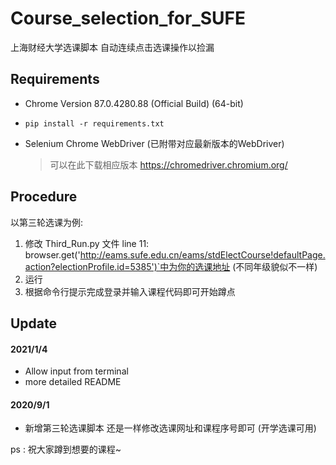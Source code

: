 # Course_selection_for_SUFE
上海财经大学选课脚本 自动连续点击选课操作以捡漏

## Requirements

- Chrome Version 87.0.4280.88 (Official Build) (64-bit) 

- ```
  pip install -r requirements.txt
  ```

- Selenium Chrome WebDriver (已附带对应最新版本的WebDriver)

  > 可以在此下载相应版本 https://chromedriver.chromium.org/

## Procedure

以第三轮选课为例: 

1. 修改 Third_Run.py 文件 line 11: browser.get('http://eams.sufe.edu.cn/eams/stdElectCourse!defaultPage.action?electionProfile.id=5385')`中为你的选课地址 (不同年级貌似不一样)
2. 运行
3. 根据命令行提示完成登录并输入课程代码即可开始蹲点

## Update 

#### 2021/1/4

- Allow input from terminal 
- more detailed README 

#### 2020/9/1

- 新增第三轮选课脚本 还是一样修改选课网址和课程序号即可 (开学选课可用)

ps : 祝大家蹲到想要的课程~

